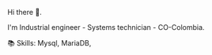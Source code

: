Hi there 👋.

I'm Industrial engineer - Systems technician - CO-Colombia.

📚 Skills: Mysql, MariaDB, 
